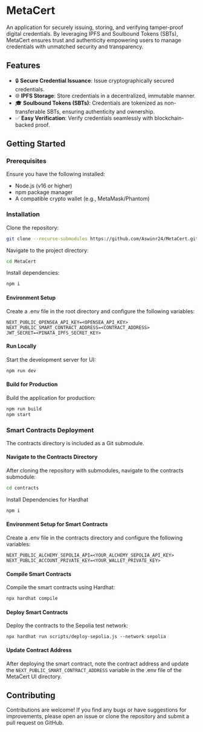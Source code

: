# MetaCert

An application for securely issuing, storing, and verifying tamper-proof digital credentials. By leveraging IPFS and Soulbound Tokens (SBTs), MetaCert ensures trust and authenticity empowering users to manage credentials with unmatched security and transparency.


## Features

- 🔒 **Secure Credential Issuance**: Issue cryptographically secured credentials.  
- 🌐 **IPFS Storage**: Store credentials in a decentralized, immutable manner.  
- 🎓 **Soulbound Tokens (SBTs)**: Credentials are tokenized as non-transferable SBTs, ensuring authenticity and ownership.  
- ✅ **Easy Verification**: Verify credentials seamlessly with blockchain-backed proof.

## Getting Started

### Prerequisites

Ensure you have the following installed:

- Node.js (v16 or higher)
- npm package manager
- A compatible crypto wallet (e.g., MetaMask/Phantom)

  
### Installation

Clone the repository:

```bash
git clone --recurse-submodules https://github.com/Aswinr24/MetaCert.git
```

Navigate to the project directory:
```bash
cd MetaCert
```

Install dependencies:
```bash
npm i
```

#### Environment Setup

Create a .env file in the root directory and configure the following variables:

```env
NEXT_PUBLIC_OPENSEA_API_KEY=<OPENSEA_API_KEY>
NEXT_PUBLIC_SMART_CONTRACT_ADDRESS=<CONTRACT_ADDRESS>
JWT_SECRET=<PINATA_IPFS_SECRET_KEY>
```

#### Run Locally

Start the development server for UI:

```bash
npm run dev
```

#### Build for Production

Build the application for production:

```bash
npm run build
npm start
```

### Smart Contracts Deployment

The contracts directory is included as a Git submodule.

#### Navigate to the Contracts Directory

After cloning the repository with submodules, navigate to the contracts submodule:

```bash
cd contracts 
```

Install Dependencies for Hardhat

```bash
npm i
```

#### Environment Setup for Smart Contracts

Create a .env file in the contracts directory and configure the following variables:

```env
NEXT_PUBLIC_ALCHEMY_SEPOLIA_API=<YOUR_ALCHEMY_SEPOLIA_API_KEY>
NEXT_PUBLIC_ACCOUNT_PRIVATE_KEY=<YOUR_WALLET_PRIVATE_KEY>
```

#### Compile Smart Contracts

Compile the smart contracts using Hardhat:

```bash
npx hardhat compile
```
#### Deploy Smart Contracts

Deploy the contracts to the Sepolia test network:

```
npx hardhat run scripts/deploy-sepolia.js --network sepolia
```

#### Update Contract Address

After deploying the smart contract, note the contract address and update the ```NEXT_PUBLIC_SMART_CONTRACT_ADDRESS``` variable in the .env file of the MetaCert UI directory.

## Contributing

Contributions are welcome! If you find any bugs or have suggestions for improvements, please open an issue or clone the repository and submit a pull request on GitHub.
